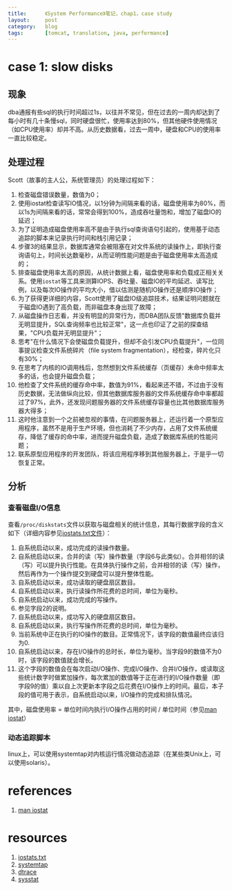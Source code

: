 ```yaml
---
title:      《System Performance》笔记，chap1，case study
layout:     post
category:   blog
tags:       [tomcat, translation, java, performance]
---
```



# case 1: slow disks

## 现象

dba通报有些sql的执行时间超过1s，以往并不常见，但在过去的一周内却达到了每小时有几十条慢sql，同时硬盘很忙，使用率达到80%，但其他硬件使用情况（如CPU使用率）却并不高。从历史数据看，过去一周中，硬盘和CPU的使用率一直比较稳定。

## 处理过程

Scott（故事的主人公，系统管理员）的处理过程如下：

1. 检查磁盘错误数量，数值为0；
2. 使用iostat检查读写IO情况，以1分钟为间隔来看的话，磁盘使用率为80%，而以1s为间隔来看的话，常常会得到100%，造成吞吐量饱和，增加了磁盘IO的延迟；
3. 为了证明造成磁盘使用率高不是由于执行sql查询语句引起的，使用基于动态追踪的脚本来记录执行时间和栈引用记录；
4. 步骤3的结果显示，数据库通常会被阻塞在对文件系统的读操作上，即执行查询语句上，时间长达数毫秒，从而证明性能问题是由于磁盘使用率太高造成的；
5. 排查磁盘使用率太高的原因，从统计数据上看，磁盘使用率和负载成正相关关系。使用`iostat`等工具来测算IOPS、吞吐量、磁盘IO的平均延迟、读写比例，以及每次IO操作的平均大小，借以估测是随机IO操作还是顺序IO操作；
6. 为了获得更详细的内容，Scott使用了磁盘IO级追踪技术，结果证明问题就在于磁盘IO遇到了高负载，而非磁盘本身出现了故障；
7. 从磁盘操作日志看，并没有明显的异常行为，而DBA团队反馈"数据库负载并无明显提升，SQL查询频率也比较正常"，这一点也印证了之前的探查结果，"CPU负载并无明显提升"；
8. 思考"在什么情况下会使磁盘负载提升，但却不会引发CPU负载提升"，一位同事提议检查文件系统碎片（file system fragmentation），经检查，碎片化只有30%；
9. 在思考了内核的IO调用栈后，忽然想到文件系统缓存（页缓存）未命中频率太多的话，也会提升磁盘负载；
10. 他检查了文件系统的缓存命中率，数值为91%，看起来还不错，不过由于没有历史数据，无法做纵向比较，但其他数据库服务器的文件系统缓存命中率都超过了97%，此外，还发现问题服务器的文件系统缓存容量也比其他数据库服务器大得多；
11. 这时他注意到一个之前被忽视的事情，在问题服务器上，还运行着一个原型应用程序，虽然不是用于生产环境，但也消耗了不少内存，占用了文件系统缓存，降低了缓存的命中率，进而提升磁盘负载，造成了数据库系统的性能问题；
12. 联系原型应用程序的开发团队，将该应用程序移到其他服务器上，于是乎一切恢复正常。

## 分析

### 查看磁盘I/O信息

查看`/proc/diskstats`文件以获取与磁盘相关的统计信息，其每行数据字段的含义如下（详细内容参见[iostats.txt文件][1]）：

1. 自系统启动以来，成功完成的读操作数量。
2. 自系统启动以来，合并的读（写）操作数量（字段6与此类似）。合并相邻的读（写）可以提升执行性能。在具体执行操作之前，合并相邻的读（写）操作，然后再作为一个操作提交到硬盘可以提升整体性能。
3. 自系统启动以来，成功读取的硬盘扇区数目。
4. 自系统启动以来，执行读操作所花费的总时间，单位为毫秒。
5. 自系统启动以来，成功完成的写操作。
6. 参见字段2的说明。
7. 自系统启动以来，成功写入的硬盘扇区数目。
8. 自系统启动以来，执行写操作所花费的总时间，单位为毫秒。
9. 当前系统中正在执行的IO操作的数目。正常情况下，该字段的数值最终应该归为0.
10. 自系统启动以来，存在I/O操作的总时长，单位为毫秒。当字段9的数值不为0时，该字段的数值就会增长。
11. 这个字段的数值会在每次启动I/O操作、完成I/O操作、合并I/O操作，或读取这些统计数字时做累加操作，每次累加的数值等于正在进行的I/O操作数量（即字段9的值）乘以自上次更新本字段之后花费在I/O操作上的时间。最后，本子段的值可用于表示，自系统启动以来，I/O操作的完成和排队情况。

其中，磁盘使用率 = 单位时间内执行I/O操作占用的时间 / 单位时间（参见[man iostat][5]）

### 动态追踪脚本

linux上，可以使用systemtap对内核运行情况做动态追踪（在某些类Unix上，可以使用solaris）。






# references

1. [man iostat][5]




# resources

1. [iostats.txt][1]
2. [systemtap][2]
3. [dtrace][3]
4. [sysstat][4]






[1]:    https://www.kernel.org/doc/Documentation/iostats.txt                        "iostats.txt"
[2]:    https://sourceware.org/systemtap/                                           "systemtap"
[3]:    http://dtrace.org/                                                          "dtrace"
[4]:    http://sebastien.godard.pagesperso-orange.fr/                               "sysstat"
[5]:    http://sebastien.godard.pagesperso-orange.fr/man_iostat.html                "man_iostat"